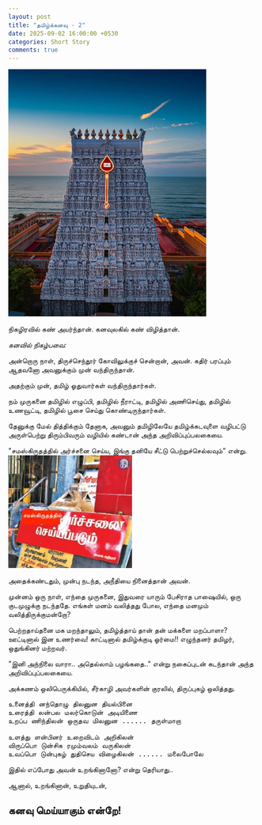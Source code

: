 ```yaml
---
layout: post
title: "தமிழ்க்கனவு - 2"
date: 2025-09-02 16:00:00 +0530
categories: Short Story
comments: true
---
```


<img src="/images/2025-09-02/tamilkanavu2.jpg" alt="தமிழில் வழிபாடு" width="400px" style=""/>

நிகழிரவில் கண் அயர்ந்தான். கனவுலகில் கண் விழித்தான்.

*கனவில் நிகழ்பவை:*

அன்றொரு நாள், திருச்செந்தூர் கோவிலுக்குச் சென்றான், அவன்.
கதிர் பரப்பும் ஆதவனோ அவனுக்கும் முன் வந்திருந்தான்.

அதற்கும் முன், தமிழ் ஓதுவார்கள் வந்திருந்தார்கள்.

நம் முருகனை 
தமிழில் எழுப்பி,
தமிழில் நீராட்டி,
தமிழில் அணிசெய்து, 
தமிழில் உணவூட்டி, 
தமிழில் பூசை செய்து கொண்டிருந்தார்கள்.

தேனுக்கு மேல் தித்திக்கும் தேனாக, அவனும் தமிழிலேயே தமிழ்க்கடவுளை வழிபட்டு அருள்பெற்று திரும்பிவரும் வழியில் கண்டான் அந்த அறிவிப்புப்பலகையை.

"சமஸ்கிருதத்தில் அர்ச்சனை செய்ய, இங்கு தனியே சீட்டு பெற்றுச்செல்லவும்" என்று.
<img src="/images/2025-09-02/tamilkanavu2-1.jpg" alt="தமிழில் வழிபாடு" width="250px" style=""/>

அதைக்கண்டதும், முன்பு நடந்த, அநீதியை நினைத்தான் அவன். 

முன்னம் ஒரு நாள், எந்தை முருகனை, இதுவரை யாரும் பேசிராத பாஷையில், ஒரு குடமுழுக்கு நடந்ததே.
எங்கள் மனம் வலித்தது போல, எந்தை மனமும் வலித்திருக்குமன்றோ?

பெற்றதாய்தனை மக மறந்தாலும், தமிழ்த்தாய் தான் தன் மக்களை மறப்பாளா?
ஊட்டினால் இன உணர்வை! காட்டினால் தமிழ்க்குடி ஓர்மை!!
எழுந்தனர் தமிழர், ஒதுங்கினர் மற்றவர்.


"இனி அந்நிலை வாரா.. அதெல்லாம் பழங்கதை.." என்று நகைப்புடன் கடந்தான் அந்த அறிவிப்புப்பலகையை.

அக்கணம் ஒலிபெருக்கியில், சீர்காழி அவர்களின் குரலில், திருப்புகழ் ஒலித்தது.

<pre>
உனைத்தி னந்தொழு திலனுன தியல்பினை
உரைத்தி லன்பல மலர்கொடுன் அடியிணை
உறப்ப ணிந்திலன் ஒருதவ மிலனுன ...... தருள்மாறா

உளத்து ளன்பினர் உறைவிடம் அறிகிலன்
விருப்பொ டுன்சிக ரமும்வலம் வருகிலன்
உவப்பொ டுன்புகழ் துதிசெய விழைகிலன் ...... மலைபோலே
</pre>

இதில் எப்போது அவன் உறங்கினானோ? என்று தெரியாது..

ஆனால், உறங்கினான், உறுதியுடன், 

கனவு மெய்யாகும் என்றே!
---
